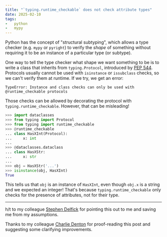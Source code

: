 ```yaml
---
title: "`typing.runtime_checkable` does not check attribute types"
date: 2025-02-10
tags:
-   python
-   mypy
---
```


Python has the concept of "structural subtyping",
which allows a type checker (e.g. `mypy` or `pyright`)
to verify the *shape* of something
without requiring it to be an instance of a particular type
(or subtype).

One way to tell the type checker what shape we want something to be
is to write a class that inherits from `typing.Protocol`,
introduced by [PEP 544](https://peps.python.org/pep-0544/).
Protocols usually cannot be used with `isinstance` or `issubclass` checks,
so we can't verify them at runtime.
If we try, we get an error:

```pytb
TypeError: Instance and class checks can only be used with @runtime_checkable protocols
```

Those checks can be allowed
by decorating the protocol with `typing.runtime_checkable`.
However, that can be misleading!

```python
>>> import dataclasses
>>> from typing import Protocol
>>> from typing import runtime_checkable
>>> @runtime_checkable
... class HasXInt(Protocol):
...     x: int
...
>>> @dataclasses.dataclass
... class HasXStr:
...     x: str
...
>>> obj = HasXStr('...')
>>> isinstance(obj, HasXInt)
True
```

This tells us that `obj` is an instance of `HasXInt`,
even though `obj.x` is a string and we expected an integer!
That's because `typing.runtime_checkable`
only checks for the presence of attributes,
not for their type.

---

h/t to my colleague [Stephen Delfick](https://delfick.com)
for pointing this out to me
and saving me from my assumptions.

Thanks to my colleague [Charlie Denton](https://meshy.co.uk)
for proof-reading this post
and suggesting some clarifying improvements.

